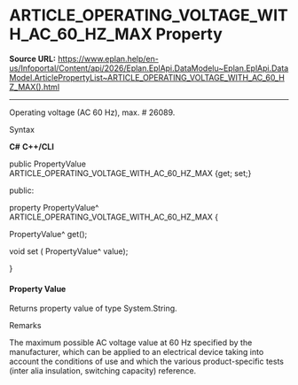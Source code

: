 # ARTICLE_OPERATING_VOLTAGE_WITH_AC_60_HZ_MAX Property

**Source URL:** https://www.eplan.help/en-us/Infoportal/Content/api/2026/Eplan.EplApi.DataModelu~Eplan.EplApi.DataModel.ArticlePropertyList~ARTICLE_OPERATING_VOLTAGE_WITH_AC_60_HZ_MAX().html

---

Operating voltage (AC 60 Hz), max. # 26089.

Syntax

**C#**
**C++/CLI**


public PropertyValue ARTICLE_OPERATING_VOLTAGE_WITH_AC_60_HZ_MAX {get; set;}

public:

property PropertyValue^ ARTICLE_OPERATING_VOLTAGE_WITH_AC_60_HZ_MAX {

   PropertyValue^ get();

   void set (    PropertyValue^ value);

}


#### Property Value

Returns property value of type System.String.

Remarks

The maximum possible AC voltage value at 60 Hz specified by the manufacturer, which can be applied to an electrical device taking into account the conditions of use and which the various product-specific tests (inter alia insulation, switching capacity) reference.
